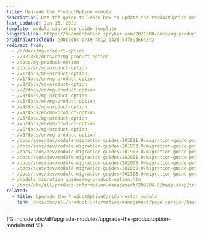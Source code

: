 ```yaml
---
title: Upgrade the ProductOption module
description: Use the guide to learn how to update the ProductOption module to a newer version.
last_updated: Jun 16, 2021
template: module-migration-guide-template
originalLink: https://documentation.spryker.com/2021080/docs/mg-product-option
originalArticleId: ed0c6dbc-b739-4b12-b42d-54f89d6643c3
redirect_from:
  - /c/docs/mg-product-option
  - /2021080/docs/en/mg-product-option
  - /docs/mg-product-option
  - /docs/en/mg-product-option
  - /v1/docs/mg-product-option
  - /v1/docs/en/mg-product-option
  - /v2/docs/mg-product-option
  - /v2/docs/en/mg-product-option
  - /v3/docs/mg-product-option
  - /v3/docs/en/mg-product-option
  - /v4/docs/mg-product-option
  - /v4/docs/en/mg-product-option
  - /v5/docs/mg-product-option
  - /v5/docs/en/mg-product-option
  - /v6/docs/mg-product-option
  - /v6/docs/en/mg-product-option
  - /docs/scos/dev/module-migration-guides/201811.0/migration-guide-productoption.html
  - /docs/scos/dev/module-migration-guides/201903.0/migration-guide-productoption.html
  - /docs/scos/dev/module-migration-guides/201907.0/migration-guide-productoption.html
  - /docs/scos/dev/module-migration-guides/202001.0/migration-guide-productoption.html
  - /docs/scos/dev/module-migration-guides/202005.0/migration-guide-productoption.html
  - /docs/scos/dev/module-migration-guides/202009.0/migration-guide-productoption.html
  - /docs/scos/dev/module-migration-guides/202108.0/migration-guide-productoption.html
  - /module_migration_guides/mg-product-option.htm
  - /docs/pbc/all/product-information-management/202204.0/base-shop/install-and-upgrade/upgrade-modules/upgrade-the-productoption-module.html
related:
  - title: Upgrade the ProductOptionCartConnector module
    link: docs/pbc/all/product-information-management/page.version/base-shop/install-and-upgrade/upgrade-modules/upgrade-the-productoptioncartconnector-module.html
---
```


{% include pbc/all/upgrade-modules/upgrade-the-productoption-module.md %} <!-- To edit, see /_includes/pbc/all/upgrade-modules/upgrade-the-productoption-module.md -->
